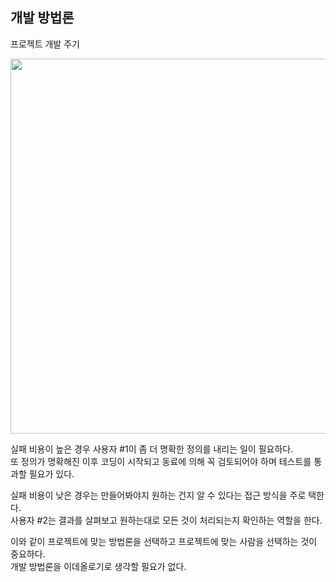 ## 개발 방법론

프로젝트 개발 주기  

<img src="https://user-images.githubusercontent.com/91672778/206885690-ab9dbbcb-cabb-48e3-bcec-e5a1a210fb0b.jpeg" width="600"/>  

실패 비용이 높은 경우 사용자 #1이 좀 더 명확한 정의를 내리는 일이 필요하다.  
또 정의가 명확해진 이후 코딩이 시작되고 동료에 의해 꼭 검토되어야 하며 테스트를 통과할 필요가 있다.  

실패 비용이 낮은 경우는 만들어봐야지 원하는 건지 알 수 있다는 접근 방식을 주로 택한다.  
사용자 #2는 결과를 살펴보고 원하는대로 모든 것이 처리되는지 확인하는 역할을 한다.  

이와 같이 프로젝트에 맞는 방법론을 선택하고 프로젝트에 맞는 사람을 선택하는 것이 중요하다.  
개발 방법론을 이데올로기로 생각할 필요가 없다.
